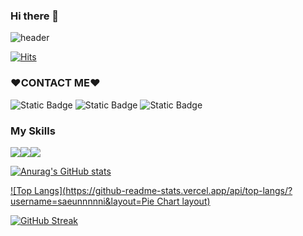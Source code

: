 ### Hi there 👋

<!--
**Saeunnnnni/Saeunnnnni** is a ✨ _special_ ✨ repository because its `README.md` (this file) appears on your GitHub profile.

Here are some ideas to get you started:

- 🔭 I’m currently working on ...
- 🌱 I’m currently learning ...
- 👯 I’m looking to collaborate on ...
- 🤔 I’m looking for help with ...
- 💬 Ask me about ...
- 📫 How to reach me: ...
- 😄 Pronouns: ...
- ⚡ Fun fact: ...
-->

![header](https://capsule-render.vercel.app/api?type=Waving&color=cc99FF&height=300&section=header&text=Hi!%20%20❤️Saeunnni%20world%20❤️&fontSize=60&&fontColor=ffffff)

[![Hits](https://hits.seeyoufarm.com/api/count/incr/badge.svg?url=https%3A%2F%2Fgithub.com%2FSaeunnnnni&count_bg=%23E5E9E3&title_bg=%23DA9CDD&icon=&icon_color=%23E7E7E7&title=Hits&edge_flat=false )](https://hits.seeyoufarm.com)

### ❤️CONTACT ME❤️

 ![Static Badge](https://img.shields.io/badge/velog-%2320C997?link=https%3A%2F%2Fvelog.io%2F%40katejo6011)
![Static Badge](https://img.shields.io/badge/instagram-%23E4405F?label=%E2%9D%A4%EF%B8%8F&labelColor=%23ffffff&link=https%3A%2F%2Fwww.instagram.com%2Fsaeunnnni_diary%2F)
 ![Static Badge](https://img.shields.io/badge/GitHub-%23181717?label=%F0%9F%90%B1&link=https%3A%2F%2Fgithub.com%2FSaeunnnnni)

### My Skills
<div class="box" style="display:flex">
<img src="https://img.shields.io/badge/HTML5-E34F26?style=flat&logo=html5&logoColor=white"/>
<img src="https://img.shields.io/badge/CSS-1572B6?style=flat&logo=css3&logoColor=white"/>
<img src="https://img.shields.io/badge/javascript-F7DF1E?style=flat&logo=javascript&logoColor=white"/>

</div>



[![Anurag's GitHub stats](https://github-readme-stats.vercel.app/api?username=saeunnnnni)](https://github.com/anuraghazra/github-readme-stats)

[![Top Langs](https://github-readme-stats.vercel.app/api/top-langs/?username=saeunnnnni&layout=Pie Chart layout)](https://github.com/anuraghazra/github-readme-stats)


[![GitHub Streak](https://streak-stats.demolab.com?user=saeunnnnni&theme=nord&hide_border=true)](https://git.io/streak-stats)
